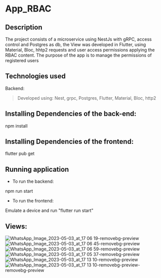 # App_RBAC
## Description
The project consists of a microservice using NestJs with gRPC, access control and Postgres as db, the View was developed in Flutter, using Material, Bloc, hhtp2 requests and user access permissions applying the RBAC content. The purpose of the app is to manage the permissions of registered users

## Technologies used
  
Backend:

> Developed using: Nest, grpc, Postgres, Flutter, Material, Bloc, http2

##  Installing Dependencies of the back-end:

npm install

##  Installing Dependencies of the frontend:

flutter pub get


##  Running application

* To run the backend:


npm run start


* To run the frontend:


Emulate a device and run "flutter run start"

##  Views:
![WhatsApp_Image_2023-05-03_at_17 06 19-removebg-preview](https://user-images.githubusercontent.com/86383966/236036969-762834bf-3bc6-45e3-a3f5-49610eb7a164.png)
![WhatsApp_Image_2023-05-03_at_17 06 45-removebg-preview](https://user-images.githubusercontent.com/86383966/236037001-1f3e4dae-53ef-4363-8726-7ec65b4def1e.png)
![WhatsApp_Image_2023-05-03_at_17 06 59-removebg-preview](https://user-images.githubusercontent.com/86383966/236037015-554a61a6-2700-4857-a48c-1f53372c060c.png)
![WhatsApp_Image_2023-05-03_at_17 05 37-removebg-preview](https://user-images.githubusercontent.com/86383966/236036947-047245e6-cc2e-4b96-908f-baae5ce784f0.png)
![WhatsApp_Image_2023-05-03_at_17 13 10-removebg-preview](https://user-images.githubusercontent.com/86383966/236038298-95b9646f-1a94-4fe7-8e1a-584bae8ac752.png)
![WhatsApp_Image_2023-05-03_at_17 13 10-removebg-preview-removebg-preview](https://user-images.githubusercontent.com/86383966/236039729-2dd58fb6-4259-46ce-9d56-2fc14a8355f6.png)


